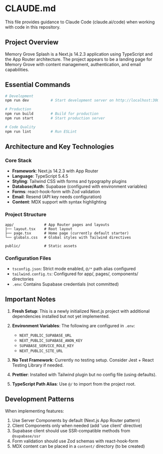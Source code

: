 # CLAUDE.md

This file provides guidance to Claude Code (claude.ai/code) when working with code in this repository.

## Project Overview

Memory Grove Splash is a Next.js 14.2.3 application using TypeScript and the App Router architecture. The project appears to be a landing page for Memory Grove with content management, authentication, and email capabilities.

## Essential Commands

```bash
# Development
npm run dev          # Start development server on http://localhost:3000

# Production
npm run build        # Build for production
npm run start        # Start production server

# Code Quality
npm run lint         # Run ESLint
```

## Architecture and Key Technologies

### Core Stack
- **Framework**: Next.js 14.2.3 with App Router
- **Language**: TypeScript 5.4.5
- **Styling**: Tailwind CSS with forms and typography plugins
- **Database/Auth**: Supabase (configured with environment variables)
- **Forms**: react-hook-form with Zod validation
- **Email**: Resend (API key needs configuration)
- **Content**: MDX support with syntax highlighting

### Project Structure
```
app/              # App Router pages and layouts
├── layout.tsx    # Root layout
├── page.tsx      # Home page (currently default starter)
└── globals.css   # Global styles with Tailwind directives

public/           # Static assets
```

### Configuration Files
- `tsconfig.json`: Strict mode enabled, `@/*` path alias configured
- `tailwind.config.ts`: Configured for app/, pages/, components/ directories
- `.env`: Contains Supabase credentials (not committed)

## Important Notes

1. **Fresh Setup**: This is a newly initialized Next.js project with additional dependencies installed but not yet implemented.

2. **Environment Variables**: The following are configured in `.env`:
   - `NEXT_PUBLIC_SUPABASE_URL`
   - `NEXT_PUBLIC_SUPABASE_ANON_KEY`
   - `SUPABASE_SERVICE_ROLE_KEY`
   - `NEXT_PUBLIC_SITE_URL`

3. **No Test Framework**: Currently no testing setup. Consider Jest + React Testing Library if needed.

4. **Prettier**: Installed with Tailwind plugin but no config file (using defaults).

5. **TypeScript Path Alias**: Use `@/` to import from the project root.

## Development Patterns

When implementing features:
1. Use Server Components by default (Next.js App Router pattern)
2. Client Components only when needed (add 'use client' directive)
3. Supabase client should use SSR-compatible methods from `@supabase/ssr`
4. Form validation should use Zod schemas with react-hook-form
5. MDX content can be placed in a `content/` directory (to be created)